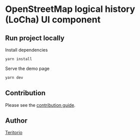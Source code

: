 # OpenStreetMap logical history (LoCha) UI component

## Run project locally
Install dependencies
```bash
yarn install
```

Serve the demo page
```bash
yarn dev
```

## Contribution

Please see the [contribution guide](CONTRIBUTING.md).

## Author

[Teritorio](https://teritorio.fr)
